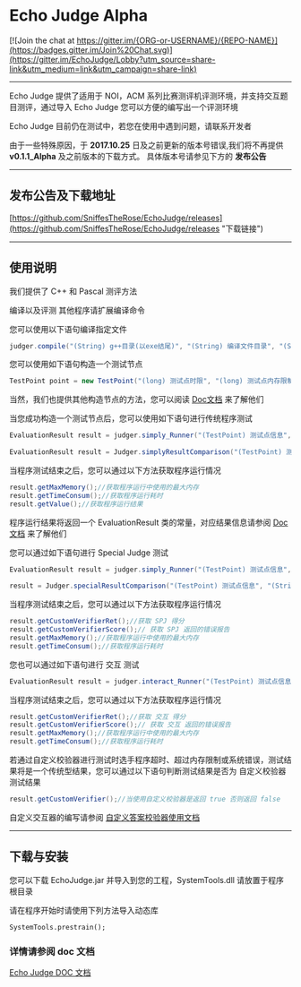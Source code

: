 ﻿# Echo Judge Alpha

[![Join the chat at https://gitter.im/{ORG-or-USERNAME}/{REPO-NAME}](https://badges.gitter.im/Join%20Chat.svg)](https://gitter.im/EchoJudge/Lobby?utm_source=share-link&utm_medium=link&utm_campaign=share-link)

------

Echo Judge 提供了适用于 NOI，ACM 系列比赛测评机评测环境，并支持交互题目测评，通过导入 Echo Judge 您可以方便的编写出一个评测环境

Echo Judge 目前仍在测试中，若您在使用中遇到问题，请联系开发者

由于一些特殊原因，于  **2017.10.25** 日及之前更新的版本号错误,我们将不再提供 **v0.1.1_Alpha** 及之前版本的下载方式。
具体版本号请参见下方的 **发布公告**

----------
## 发布公告及下载地址
[https://github.com/SniffesTheRose/EchoJudge/releases](https://github.com/SniffesTheRose/EchoJudge/releases "下载链接")



----------

## 使用说明



我们提供了 C++ 和 Pascal 测评方法

编译以及评测 其他程序请扩展编译命令



您可以使用以下语句编译指定文件

``` java
judger.compile("(String) g++目录(以exe结尾)", "(String) 编译文件目录", "(String) 可执行文件目录");
```



您可以使用如下语句构造一个测试节点

``` java
TestPoint point = new TestPoint("(long) 测试点时限", "(long) 测试点内存限制", "(long) 测试点分值", TestPoint.Ignore_Space, "(String) 输入文件目录", "(String) 输出文件目录");
```



当然，我们也提供其他构造节点的方法，您可以阅读 [Doc文档](https://sniffestherose.github.io/EchoJudge/doc/codeJudger/TestPoint.html) 来了解他们



当您成功构造一个测试节点后，您可以使用如下语句进行传统程序测试

``` java
EvaluationResult result = judger.simply_Runner("(TestPoint) 测试点信息", "(String) 程序目录", "(String) 临时选手输出文件目录");//通过传统方法运行程序
		
EvaluationResult result = Judger.simplyResultComparison("(TestPoint) 测试点信息", "(String) 临时选手输出文件目录", "(EvaluationResult) 选手程序运行结果");//通过传统方法比较答案
```



当程序测试结束之后，您可以通过以下方法获取程序运行情况

``` java
result.getMaxMemory();//获取程序运行中使用的最大内存
result.getTimeConsum();//获取程序运行耗时
result.getValue();//获取程序运行结果
```

程序运行结果将返回一个 EvaluationResult 类的常量，对应结果信息请参阅 [Doc文档](https://sniffestherose.github.io/EchoJudge/doc/constant-values.html#codeJudger.EvaluationResult.Accepted) 来了解他们



您可以通过如下语句进行 Special Judge 测试

``` java
EvaluationResult result = judger.simply_Runner("(TestPoint) 测试点信息", "(String) 程序目录", "(String) 临时选手输出文件目录");//通过传统方法运行程序
		
result = Judger.specialResultComparison("(TestPoint) 测试点信息", "(String) SPJ程序目录", "(String) 临时选手输出文件目录", "(EvaluationResult) 选手程序运行结果", "(String) 得分目录", "(String) 错误报告目录");
```



当程序测试结束之后，您可以通过以下方法获取程序运行情况

``` java
result.getCustomVerifierRet();//获取 SPJ 得分
result.getCustomVerifierScore();// 获取 SPJ 返回的错误报告
result.getMaxMemory();//获取程序运行中使用的最大内存
result.getTimeConsum();//获取程序运行耗时
```



您也可以通过如下语句进行 交互 测试



```java
EvaluationResult result = judger.interact_Runner("(TestPoint) 测试点信息", "(String) 程序目录", "(String) 交互器程序目录", "(String) 得分目录", "(String) 错误报告目录");
```



当程序测试结束之后，您可以通过以下方法获取程序运行情况

```java
result.getCustomVerifierRet();//获取 交互 得分
result.getCustomVerifierScore();// 获取 交互 返回的错误报告
result.getMaxMemory();//获取程序运行中使用的最大内存
result.getTimeConsum();//获取程序运行耗时
```



若通过自定义校验器进行测试时选手程序超时、超过内存限制或系统错误，测试结果将是一个传统型结果，您可以通过以下语句判断测试结果是否为 自定义校验器测试结果

```java
result.getCustomVerifier();//当使用自定义校验器是返回 true 否则返回 false
```



自定义交互器的编写请参阅 [自定义答案校验器使用文档](https://sniffestherose.github.io/EchoJudge/Echo%20Judge%20%E8%87%AA%E5%AE%9A%E4%B9%89%E7%AD%94%E6%A1%88%E6%A0%A1%E9%AA%8C%E5%99%A8%E4%BD%BF%E7%94%A8%E8%AF%B4%E6%98%8E)



------

## 下载与安装

您可以下载 EchoJudge.jar 并导入到您的工程，SystemTools.dll 请放置于程序根目录

请在程序开始时请使用下列方法导入动态库

	SystemTools.prestrain();

### 详情请参阅 doc 文档

[Echo Judge DOC 文档](https://sniffestherose.github.io/EchoJudge/doc/index.html) 


<style>
  .page-header{
    background-image:url(doc/images/BackGround.jpg);
    background-size: cover;
    background-position: center;
  }
</style>
